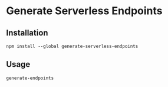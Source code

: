 # Generate Serverless Endpoints

## Installation

```
npm install --global generate-serverless-endpoints
```

## Usage

```
generate-endpoints
```
